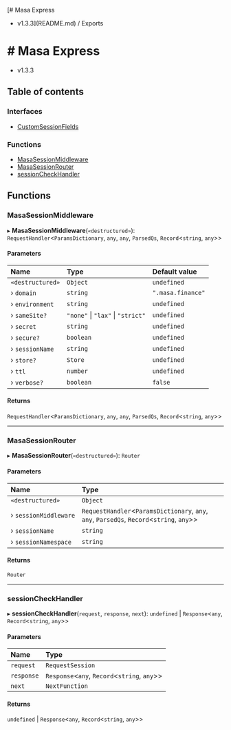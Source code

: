 [# Masa Express
 - v1.3.3](README.md) / Exports

# # Masa Express
 - v1.3.3

## Table of contents

### Interfaces

- [CustomSessionFields](interfaces/CustomSessionFields.md)

### Functions

- [MasaSessionMiddleware](modules.md#masasessionmiddleware)
- [MasaSessionRouter](modules.md#masasessionrouter)
- [sessionCheckHandler](modules.md#sessioncheckhandler)

## Functions

### MasaSessionMiddleware

▸ **MasaSessionMiddleware**(`«destructured»`): `RequestHandler`\<`ParamsDictionary`, `any`, `any`, `ParsedQs`, `Record`\<`string`, `any`\>\>

#### Parameters

| Name | Type | Default value |
| :------ | :------ | :------ |
| `«destructured»` | `Object` | `undefined` |
| › `domain` | `string` | `".masa.finance"` |
| › `environment` | `string` | `undefined` |
| › `sameSite?` | ``"none"`` \| ``"lax"`` \| ``"strict"`` | `undefined` |
| › `secret` | `string` | `undefined` |
| › `secure?` | `boolean` | `undefined` |
| › `sessionName` | `string` | `undefined` |
| › `store?` | `Store` | `undefined` |
| › `ttl` | `number` | `undefined` |
| › `verbose?` | `boolean` | `false` |

#### Returns

`RequestHandler`\<`ParamsDictionary`, `any`, `any`, `ParsedQs`, `Record`\<`string`, `any`\>\>

___

### MasaSessionRouter

▸ **MasaSessionRouter**(`«destructured»`): `Router`

#### Parameters

| Name | Type |
| :------ | :------ |
| `«destructured»` | `Object` |
| › `sessionMiddleware` | `RequestHandler`\<`ParamsDictionary`, `any`, `any`, `ParsedQs`, `Record`\<`string`, `any`\>\> |
| › `sessionName` | `string` |
| › `sessionNamespace` | `string` |

#### Returns

`Router`

___

### sessionCheckHandler

▸ **sessionCheckHandler**(`request`, `response`, `next`): `undefined` \| `Response`\<`any`, `Record`\<`string`, `any`\>\>

#### Parameters

| Name | Type |
| :------ | :------ |
| `request` | `RequestSession` |
| `response` | `Response`\<`any`, `Record`\<`string`, `any`\>\> |
| `next` | `NextFunction` |

#### Returns

`undefined` \| `Response`\<`any`, `Record`\<`string`, `any`\>\>
